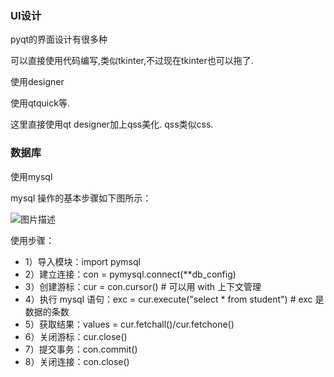 ### UI设计

pyqt的界面设计有很多种

可以直接使用代码编写,类似tkinter,不过现在tkinter也可以拖了.

使用designer

使用qtquick等.

这里直接使用qt designer加上qss美化. qss类似css.



### 数据库

使用mysql

mysql 操作的基本步骤如下图所示：

![图片描述](https://doc.shiyanlou.com/courses/3841/1606611/52756ed31b170ce6413725b03bcb9302-0)

使用步骤：

- 1）导入模块：import pymsql
- 2）建立连接：con = pymysql.connect(**db_config)
- 3）创建游标：cur = con.cursor() # 可以用 with 上下文管理
- 4）执行 mysql 语句：exc = cur.execute("select * from student") # exc 是数据的条数
- 5）获取结果：values = cur.fetchall()/cur.fetchone()
- 6）关闭游标：cur.close()
- 7）提交事务：con.commit()
- 8）关闭连接：con.close()



